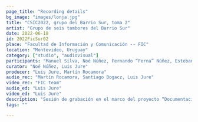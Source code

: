 ```yaml
---
page_title: "Recording details"
bg_image: "images/lonja.jpg"
title: "CSIC2022, grupo del Barrio Sur, toma 2"  
artist: "Grupo de seis tambores del Barrio Sur" 
date: 2022-06-18
id: 2022FicSur02
place: "Facultad de Información y Comunicación -- FIC" 
location: "Montevideo, Uruguay" 
category: ["studio", "audiovisual"]
participants: "Manuel Silva, Noé Núñez, Fernando “Ferna” Núñez, Esteban “Gallo” Álvarez, Sebastián Anselmo, Sergio Martínez" 
curator: "Noé Núñez, Luis Jure" 
producer: "Luis Jure, Martín Rocamora" 
audio_rec: "Martín Rocamora, Santiago Bogacz, Luis Jure" 
video_rec: "FIC team" 
audio_ed: "Luis Jure" 
video_ed: "Luis Jure" 
description: "Sesión de grabación en el marco del proyecto “Documentacion y análisis del candombe uruguayo”, financiado por la CSIC, agencia de investigación de la Universidad de la República. La sesión se realizó en colaboración con la FIC." 
tags: "" 

---
```

